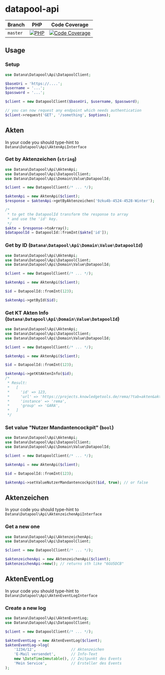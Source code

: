 # datapool-api

| Branch    | PHP                                         | Code Coverage                                        |
|-----------|---------------------------------------------|------------------------------------------------------|
| `master`  | [![PHP][build-status-master-php]][actions]  | [![Code Coverage][coverage-status-master]][codecov]  |

## Usage

### Setup
```php
use Datana\Datapool\Api\DatapoolClient;

$baseUri = 'https://....';
$username = '...';
$password = '...';

$client = new DatapoolClient($baseUri, $username, $password);

// you can now request any endpoint which needs authentication
$client->request('GET', '/something', $options);
```

## Akten

In your code you should type-hint to `Datana\Datapool\Api\AktenApiInterface`

### Get by Aktenzeichen (`string`)

```php
use Datana\Datapool\Api\AktenApi;
use Datana\Datapool\Api\DatapoolClient;
use Datana\Datapool\Api\Domain\Value\DatapoolId;

$client = new DatapoolClient(/* ... */);

$aktenApi = new AktenApi($client);
$response = $aktenApi->getByAktenzeichen('9zku4b-4524-4528-Winter');

/*
 * to get the DatapoolId transform the response to array
 * and use the 'id' key.
 */
$akte = $response->toArray();
$datapoolId = DatapoolId::fromInt($akte['id']);
```

### Get by ID (`Datana\Datapool\Api\Domain\Value\DatapoolId`)

```php
use Datana\Datapool\Api\AktenApi;
use Datana\Datapool\Api\DatapoolClient;
use Datana\Datapool\Api\Domain\Value\DatapoolId;

$client = new DatapoolClient(/* ... */);

$aktenApi = new AktenApi($client);

$id = DatapoolId::fromInt(123);

$aktenApi->getById($id);
```

### Get KT Akten Info (`Datana\Datapool\Api\Domain\Value\DatapoolId`)

```php
use Datana\Datapool\Api\AktenApi;
use Datana\Datapool\Api\DatapoolClient;
use Datana\Datapool\Api\Domain\Value\DatapoolId;

$client = new DatapoolClient(/* ... */);

$aktenApi = new AktenApi($client);

$id = DatapoolId::fromInt(123);

$aktenApi->getKtAktenInfo($id);
/*
 * Result:
 *   [
 *     'id' => 123,
 *     'url' => 'https://projects.knowledgetools.de/rema/?tab=akten&akte=4528',
 *     'instance' => 'rema',
 *     'group' => 'GARA',
 *   ]
 */
```

### Set value "Nutzer Mandantencockpit" (`bool`)

```php
use Datana\Datapool\Api\AktenApi;
use Datana\Datapool\Api\DatapoolClient;
use Datana\Datapool\Api\Domain\Value\DatapoolId;

$client = new DatapoolClient(/* ... */);

$aktenApi = new AktenApi($client);

$id = DatapoolId::fromInt(123);

$aktenApi->setValueNutzerMandantencockpit($id, true); // or false
```

## Aktenzeichen

In your code you should type-hint to `Datana\Datapool\Api\AktenzeichenApiInterface`

### Get a new one

```php
use Datana\Datapool\Api\AktenzeichenApi;
use Datana\Datapool\Api\DatapoolClient;

$client = new DatapoolClient(/* ... */);

$aktenzeichenApi = new AktenzeichenApi($client);
$aktenzeichenApi->new(); // returns sth like "6GU5DCB"
```

## AktenEventLog

In your code you should type-hint to `Datana\Datapool\Api\AktenEventLogInterface`

### Create a new log

```php
use Datana\Datapool\Api\AktenEventLog;
use Datana\Datapool\Api\DatapoolClient;

$client = new DatapoolClient(/* ... */);

$aktenEventLog = new AktenEventLog($client);
$aktenEventLog->log(
    '1234/12',                // Aktenzeichen
    'E-Mail versendet',       // Info-Text
    new \DateTimeImmutable(), // Zeitpunkt des Events
    'Mein Service',           // Ersteller des Events
);
```

[build-status-master-php]: https://github.com/datana-gmbh/datapool-api/workflows/PHP/badge.svg?branch=master
[coverage-status-master]: https://codecov.io/gh/datana-gmbh/datapool-api/branch/master/graph/badge.svg

[actions]: https://github.com/datana-gmbh/datapool-api/actions
[codecov]: https://codecov.io/gh/datana-gmbh/datapool-api
